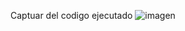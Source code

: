 Captuar del codigo ejecutado
![imagen](https://github.com/user-attachments/assets/bdedab2a-f82e-4aed-84de-7bda3aeed45f)
